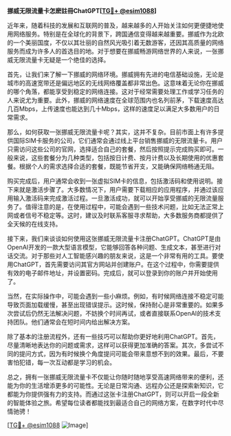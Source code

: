 **挪威无限流量卡怎麽註冊ChatGPT[[TG💪+ @esim1088](https://t.me/s/esim1088)]**

近年来，随着科技的发展和互联网的普及，越来越多的人开始关注如何更便捷地使用网络服务。特别是在全球化的背景下，跨国通信变得越来越重要。挪威作为北欧的一个美丽国度，不仅以其壮丽的自然风光吸引着无数游客，还因其高质量的网络服务而成为许多人的首选目的地。对于想要在挪威畅游网络世界的人来说，一张挪威无限流量卡无疑是一个绝佳的选择。

首先，让我们来了解一下挪威的网络环境。挪威拥有先进的电信基础设施，无论是城市的高速宽带还是偏远地区的无线网络覆盖都非常出色。这意味着无论你在挪威的哪个角落，都能享受到稳定的网络连接。这对于经常需要处理工作或学习任务的人来说尤为重要。此外，挪威的网络速度在全球范围内也名列前茅，下载速度高达几百Mbps，上传速度也能达到几十Mbps，这样的速度足以满足大多数用户的日常需求。

那么，如何获取一张挪威无限流量卡呢？其实，这并不复杂。目前市面上有许多提供国际SIM卡服务的公司，它们通常会通过线上平台销售挪威的无限流量卡。用户只需访问这些公司的官网，选择适合自己的套餐，然后按照提示完成购买即可。一般来说，这些套餐分为几种类型，包括按日计费、按月计费以及长期使用的优惠套餐。根据个人的需求选择合适的套餐，既能节省开支，又能确保网络畅通无阻。

购买完成后，用户通常会收到一张虚拟SIM卡的信息，包括激活码和使用说明。接下来就是激活步骤了。大多数情况下，用户需要下载相应的应用程序，并通过该应用输入激活码来完成激活过程。一旦激活成功，就可以开始享受挪威的无限流量服务了。值得注意的是，在使用过程中，可能会遇到一些技术问题，比如无法正常上网或者信号不稳定等。这时，建议及时联系客服寻求帮助，大多数服务商都提供了全天候的在线支持。

接下来，我们来谈谈如何使用这张挪威无限流量卡注册ChatGPT。ChatGPT是由OpenAI开发的一款大型语言模型，它能够回答各种问题、生成文本，甚至进行对话交流。对于那些对人工智能感兴趣的朋友来说，这是一个非常有用的工具。要使用ChatGPT，首先需要访问其官方网站并创建账户。在这个过程中，你需要提供有效的电子邮件地址，并设置密码。完成后，就可以登录到你的账户并开始使用了。

当然，在实际操作中，可能会遇到一些小麻烦。例如，有时候网络连接不稳定可能导致页面加载缓慢，甚至出现错误提示。这时候，保持耐心是非常重要的。如果多次尝试后仍然无法解决问题，不妨换个时间再试，或者直接联系OpenAI的技术支持团队。他们通常会在短时间内给出解决方案。

除了基本的注册流程外，还有一些技巧可以帮助你更好地利用ChatGPT。首先，尽量清晰地表达你的问题或需求，这样可以获得更加准确的答案。其次，多尝试不同的提问方式，因为有时候换个角度提问可能会带来意想不到的效果。最后，不要害怕犯错，每一次互动都是学习的机会。

总之，拥有一张挪威无限流量卡不仅能让你随时随地享受高速网络带来的便利，还能为你的生活增添更多的可能性。无论是日常沟通、远程办公还是探索新知识，它都能为你提供强有力的支持。而通过这张卡注册ChatGPT，则可以开启一段全新的智能体验之旅。希望每位读者都能找到最适合自己的网络方案，在数字时代中尽情驰骋！

[[TG💪+ @esim1088](https://t.me/s/esim1088) ![Image](https://i.postimg.cc/4NQfJmqS/Snipaste-2025-05-13-00-14-12.png)]